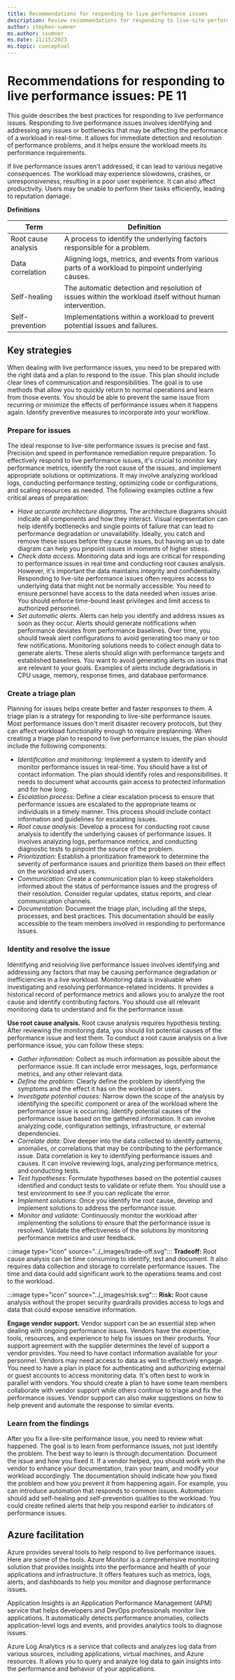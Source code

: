 ```yaml
---
title: Recommendations for responding to live performance issues
description: Review recommendations for responding to live-site performance issues.  
author: stephen-sumner
ms.author: ssumner
ms.date: 11/15/2023
ms.topic: conceptual
---
```


# Recommendations for responding to live performance issues: PE 11

This guide describes the best practices for responding to live performance issues. Responding to live performance issues involves identifying and addressing any issues or bottlenecks that may be affecting the performance of a workload in real-time. It allows for immediate detection and resolution of performance problems, and it helps ensure the workload meets its performance requirements.

If live performance issues aren't addressed, it can lead to various negative consequences. The workload may experience slowdowns, crashes, or unresponsiveness, resulting in a poor user experience. It can also affect productivity. Users may be unable to perform their tasks efficiently, leading to reputation damage.

**Definitions**

|  Term|                                Definition|
|-|-|
 | Root cause analysis|                 A process to identify the underlying factors responsible for a problem.|
  |Data correlation |                   Aligning logs, metrics, and events from various parts of a workload to pinpoint underlying causes.|
  |Self-healing    |                    The automatic detection and resolution of issues within the workload itself without human intervention.|
  |Self-prevention|                     Implementations within a workload to prevent potential issues and failures.|

## Key strategies

When dealing with live performance issues, you need to be prepared with the right data and a plan to respond to the issue. This plan should include clear lines of communication and responsibilities. The goal is to use methods that allow you to quickly return to normal operations and learn from those events. You should be able to prevent the same issue from recurring or minimize the effects of performance issues when it happens again. Identify preventive measures to incorporate into your workflow.

### Prepare for issues

The ideal response to live-site performance issues is precise and fast. Precision and speed in performance remediation require preparation. To effectively respond to live performance issues, it's crucial to monitor key performance metrics, identify the root cause of the issues, and implement appropriate solutions or optimizations. It may involve analyzing workload logs, conducting performance testing, optimizing code or configurations, and scaling resources as needed. The following examples outline a few critical areas of preparation:

- *Have accurate architecture diagrams.* The architecture diagrams should indicate all components and how they interact. Visual representation can help identify bottlenecks and single points of failure that can lead to performance degradation or unavailability. Ideally, you catch and remove these issues before they cause issues, but having an up to date diagram can help you pinpoint issues in moments of higher stress.
- *Check data access.* Monitoring data and logs are critical for responding to performance issues in real time and conducting root causes analysis. However, it's important the data maintains integrity and confidentiality. Responding to live-site performance issues often requires access to underlying data that might not be normally accessible. You need to ensure personnel have access to the data needed when issues arise. You should enforce time-bound least privileges and limit access to authorized personnel.
- *Set automatic alerts.* Alerts can help you identify and address issues as soon as they occur. Alerts should generate notifications when performance deviates from performance baselines. Over time, you should tweak alert configurations to avoid generating too many or too few notifications. Monitoring solutions needs to collect enough data to generate alerts. These alerts should align with performance targets and established baselines. You want to avoid generating alerts on issues that are relevant to your goals. Examples of alerts include degradations in CPU usage, memory, response times, and database performance.

### Create a triage plan

Planning for issues helps create better and faster responses to them. A triage plan is a strategy for responding to live-site performance issues. Most performance issues don't merit disaster recovery protocols, but they can affect workload functionality enough to require preplanning. When creating a triage plan to respond to live performance issues, the plan should include the following components:

- *Identification and monitoring:* Implement a system to identify and monitor performance issues in real-time. You should have a list of contact information. The plan should identify roles and responsibilities. It needs to document what accounts gain access to protected information and for how long.
- *Escalation process:* Define a clear escalation process to ensure that performance issues are escalated to the appropriate teams or individuals in a timely manner. This process should include contact information and guidelines for escalating issues.
- *Root cause analysis:* Develop a process for conducting root cause analysis to identify the underlying causes of performance issues. It involves analyzing logs, performance metrics, and conducting diagnostic tests to pinpoint the source of the problem.
- *Prioritization:* Establish a prioritization framework to determine the severity of performance issues and prioritize them based on their effect on the workload and users.
- *Communication:* Create a communication plan to keep stakeholders informed about the status of performance issues and the progress of their resolution. Consider regular updates, status reports, and clear communication channels.
- *Documentation:* Document the triage plan, including all the steps, processes, and best practices. This documentation should be easily accessible to the team members involved in responding to performance issues.

### Identity and resolve the issue

Identifying and resolving live performance issues involves identifying and addressing any factors that may be causing performance degradation or inefficiencies in a live workload. Monitoring data is invaluable when investigating and resolving performance-related incidents. It provides a historical record of performance metrics and allows you to analyze the root cause and identify contributing factors. You should use all relevant monitoring data to understand and fix the performance issue.

**Use root cause analysis.** Root cause analysis requires hypothesis testing. After reviewing the monitoring data, you should list potential causes of the performance issue and test them. To conduct a root cause analysis on a live performance issue, you can follow these steps:

- *Gather information:* Collect as much information as possible about the performance issue. It can include error messages, logs, performance metrics, and any other relevant data.
- *Define the problem:* Clearly define the problem by identifying the symptoms and the effect it has on the workload or users.
- *Investigate potential causes:* Narrow down the scope of the analysis by identifying the specific component or area of the workload where the performance issue is occurring. Identify potential causes of the performance issue based on the gathered information. It can involve analyzing code, configuration settings, infrastructure, or external dependencies.
- *Correlate data:* Dive deeper into the data collected to identify patterns, anomalies, or correlations that may be contributing to the performance issue. Data correlation is key to identifying performance issues and causes. It can involve reviewing logs, analyzing performance metrics, and conducting tests.
- *Test hypotheses:* Formulate hypotheses based on the potential causes identified and conduct tests to validate or refute them. You should use a test environment to see if you can replicate the error.
- *Implement solutions:* Once you identify the root cause, develop and implement solutions to address the performance issue.
- *Monitor and validate:* Continuously monitor the workload after implementing the solutions to ensure that the performance issue is resolved. Validate the effectiveness of the solutions by monitoring performance metrics and user feedback.

:::image type="icon" source="../_images/trade-off.svg"::: **Tradeoff:** Root cause analysis can be time consuming to identify, test and document. It also requires data collection and storage to correlate performance issues. The time and data could add significant work to the operations teams and cost to the workload.

:::image type="icon" source="../_images/risk.svg"::: **Risk:** Root cause analysis without the proper security guardrails provides access to logs and data that could expose sensitive information.

**Engage vendor support.** Vendor support can be an essential step when dealing with ongoing performance issues. Vendors have the expertise, tools, resources, and experience to help fix issues on their products. Your support agreement with the supplier determines the level of support a vendor provides. You need to have contact information available for your personnel. Vendors may need access to data as well to effectively engage. You need to have a plan in place for authenticating and authorizing external or guest accounts to access monitoring data. It's often best to work in parallel with vendors. You should create a plan to have some team members collaborate with vendor support while others continue to triage and fix the performance issues. Vendor support can also make suggestions on how to help prevent and automate the response to similar events.

### Learn from the findings

After you fix a live-site performance issue, you need to review what happened. The goal is to learn from performance issues, not just identify the problem. The best way to learn is through documentation. Document the issue and how you fixed it. If a vendor helped, you should work with the vendor to enhance your documentation, train your team, and modify your workload accordingly. The documentation should indicate how you fixed the problem and how you prevent it from happening again. For example, you can introduce automation that responds to common issues. Automation should add self-healing and self-prevention qualities to the workload. You could create refined alerts that help you respond earlier to indicators of performance issues.

## Azure facilitation

Azure provides several tools to help respond to live performance issues. Here are some of the tools. Azure Monitor is a comprehensive monitoring solution that provides insights into the performance and health of your applications and infrastructure. It offers features such as metrics, logs, alerts, and dashboards to help you monitor and diagnose performance issues.

Application Insights is an Application Performance Management (APM) service that helps developers and DevOps professionals monitor live applications. It automatically detects performance anomalies, collects application-level logs and events, and provides analytics tools to diagnose issues.

Azure Log Analytics is a service that collects and analyzes log data from various sources, including applications, virtual machines, and Azure resources. It allows you to query and analyze log data to gain insights into the performance and behavior of your applications.
